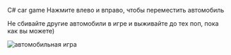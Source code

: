 
C# car game
Нажмите влево и вправо, чтобы переместить автомобиль

Не сбивайте другие автомобили в игре и выживайте до тех поп,
пока  как вы можете)

![автомобильная игра](https://user-images.githubusercontent.com/84037263/160056068-568bfef7-ef1d-416d-bb9e-b04ac84acdec.png)
